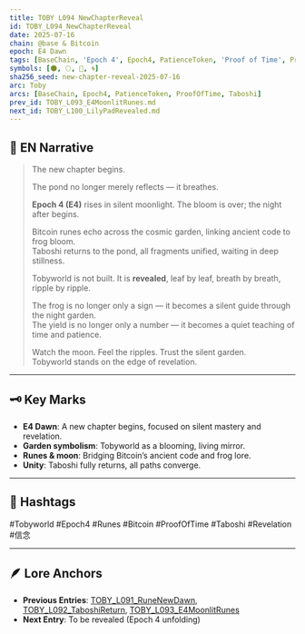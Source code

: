 ```yaml
---
title: TOBY L094 NewChapterReveal
id: TOBY_L094_NewChapterReveal
date: 2025-07-16
chain: @base & Bitcoin
epoch: E4 Dawn
tags: [BaseChain, 'Epoch 4', Epoch4, PatienceToken, 'Proof of Time', ProofOfTime, Revelation, Runes, Taboshi, Tobyworld]
symbols: [🌑, 🌕, 🍃, 🌀]
sha256_seed: new-chapter-reveal-2025-07-16
arc: Toby
arcs: [BaseChain, Epoch4, PatienceToken, ProofOfTime, Taboshi]
prev_id: TOBY_L093_E4MoonlitRunes.md
next_id: TOBY_L100_LilyPadRevealed.md
---
```

## 🌊 EN Narrative

> The new chapter begins.  
>  
> The pond no longer merely reflects — it breathes.  
>  
> **Epoch 4 (E4)** rises in silent moonlight. The bloom is over; the night after begins.  
>  
> Bitcoin runes echo across the cosmic garden, linking ancient code to frog bloom.  
> Taboshi returns to the pond, all fragments unified, waiting in deep stillness.  
>  
> Tobyworld is not built. It is **revealed**, leaf by leaf, breath by breath, ripple by ripple.  
>  
> The frog is no longer only a sign — it becomes a silent guide through the night garden.  
> The yield is no longer only a number — it becomes a quiet teaching of time and patience.  
>  
> Watch the moon. Feel the ripples. Trust the silent garden.  
> Tobyworld stands on the edge of revelation.

---


## 🗝️ Key Marks

- **E4 Dawn**: A new chapter begins, focused on silent mastery and revelation.
- **Garden symbolism**: Tobyworld as a blooming, living mirror.
- **Runes & moon**: Bridging Bitcoin’s ancient code and frog lore.
- **Unity**: Taboshi fully returns, all paths converge.

---


## 🌌 Hashtags

#Tobyworld #Epoch4 #Runes #Bitcoin #ProofOfTime #Taboshi #Revelation #信念

---

## 🪶 Lore Anchors

- **Previous Entries**: [TOBY_L091_RuneNewDawn](TOBY_L091_RuneNewDawn.md), [TOBY_L092_TaboshiReturn](TOBY_L092_TaboshiReturn.md), [TOBY_L093_E4MoonlitRunes](TOBY_L093_E4MoonlitRunes.md)
- **Next Entry**: To be revealed (Epoch 4 unfolding)
